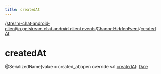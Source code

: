 ```yaml
---
title: createdAt
---
```

/[stream-chat-android-client](../../index.md)/[io.getstream.chat.android.client.events](../index.md)/[ChannelHiddenEvent](index.md)/[createdAt](createdAt.md)  
  
  
  
# createdAt  
@SerializedName(value = created_at)open override val [createdAt](createdAt.md): [Date](https://developer.android.com/reference/kotlin/java/util/Date.html)
